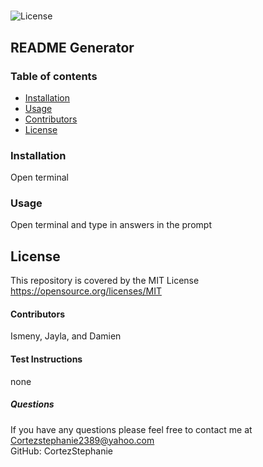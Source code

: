 
#  
![License](https://img.shields.io/badge/License-MIT-yellow.svg)
##  README Generator
### Table of contents
- [Installation](#installation)
- [Usage](#usage)
- [Contributors](#contributors)
- [License](#license)
### Installation
Open terminal 
### Usage
Open terminal and type in answers in the prompt
## License
This repository is covered by the MIT License  <br> 
https://opensource.org/licenses/MIT
#### Contributors
Ismeny, Jayla, and Damien
#### Test Instructions
none
##### Questions
If you have any questions please feel free to contact me at Cortezstephanie2389@yahoo.com <br>
GitHub: CortezStephanie 
